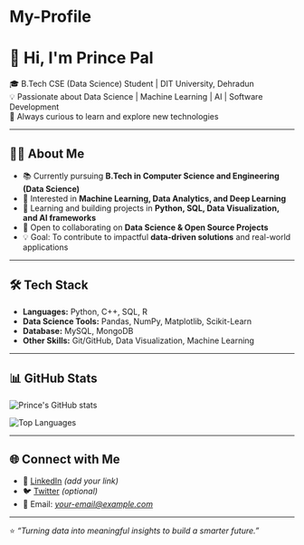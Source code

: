 # My-Profile
# 👋 Hi, I'm Prince Pal  

🎓 B.Tech CSE (Data Science) Student | DIT University, Dehradun  
💡 Passionate about Data Science | Machine Learning | AI | Software Development  
🚀 Always curious to learn and explore new technologies  

---

## 🧑‍💻 About Me  
- 📚 Currently pursuing **B.Tech in Computer Science and Engineering (Data Science)**  
- 🔭 Interested in **Machine Learning, Data Analytics, and Deep Learning**  
- 🌱 Learning and building projects in **Python, SQL, Data Visualization, and AI frameworks**  
- 🤝 Open to collaborating on **Data Science & Open Source Projects**  
- 💡 Goal: To contribute to impactful **data-driven solutions** and real-world applications  

---

## 🛠️ Tech Stack  
- **Languages:** Python, C++, SQL, R  
- **Data Science Tools:** Pandas, NumPy, Matplotlib, Scikit-Learn  
- **Database:** MySQL, MongoDB  
- **Other Skills:** Git/GitHub, Data Visualization, Machine Learning  

---

## 📊 GitHub Stats  
![Prince's GitHub stats](https://github-readme-stats.vercel.app/api?username=PrincePal&show_icons=true&theme=tokyonight)  

![Top Languages](https://github-readme-stats.vercel.app/api/top-langs/?username=PrincePal&layout=compact&theme=tokyonight)  

---

## 🌐 Connect with Me  
- 💼 [LinkedIn](https://www.linkedin.com/) *(add your link)*  
- 🐦 [Twitter](https://twitter.com/) *(optional)*  
- 📧 Email: *your-email@example.com*  

---

⭐️ *“Turning data into meaningful insights to build a smarter future.”*  
